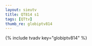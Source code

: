 ```yaml
--- 
layout: sieutv
title: QT814 s1
tags: [QTtv]
thumb_re: globiptv814
---
```

{% include tvadv key="globiptv814" %} 
